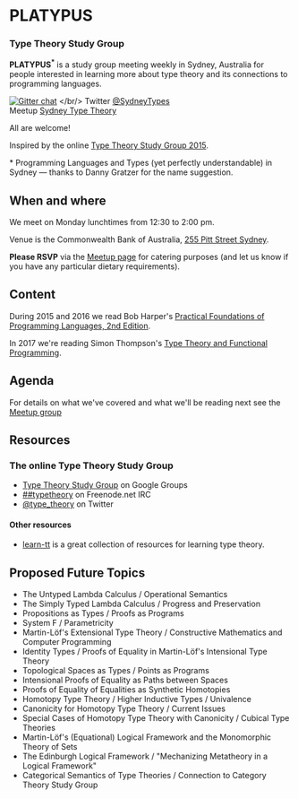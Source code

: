 # PLATYPUS

### Type Theory Study Group

**PLATYPUS<sup>*</sup>** 
is a study group meeting weekly in Sydney, Australia for people interested in learning more about type theory and its connections to programming languages.

[![Gitter chat](http://img.shields.io/badge/GITTER-join%20chat%20%E2%86%92-brightgreen.svg)](https://gitter.im/CommBank/PLATYPUS)
</br/>
Twitter [@SydneyTypes](https://twitter.com/SydneyTypes)
<br/>
Meetup [Sydney Type Theory](http://www.meetup.com/Sydney-Type-Theory/)

All are welcome!

Inspired by the online [Type Theory Study Group 2015](https://github.com/type-theory/type-theory-study-group-2015).


&#42; Programming Languages and Types (yet perfectly understandable) in Sydney &mdash; thanks to Danny Gratzer for the name suggestion.


## When and where

We meet on Monday lunchtimes from 12:30 to 2:00 pm.

Venue is the Commonwealth Bank of Australia, [255 Pitt Street Sydney](https://www.google.com.au/maps/place/255+Pitt+St,+Sydney+NSW+2000/@-33.8717056,151.2062129,17z/).

**Please RSVP** via the [Meetup page](http://www.meetup.com/Sydney-Type-Theory/) for catering purposes (and let us know if you have any particular dietary requirements).

## Content

During 2015 and 2016 we read Bob Harper's [Practical Foundations of Programming Languages, 2nd Edition](http://www.cs.cmu.edu/~rwh/plbook/2nded.pdf).

In 2017 we're reading Simon Thompson's [Type Theory and Functional Programming](https://www.cs.kent.ac.uk/people/staff/sjt/TTFP/).

## Agenda

For details on what we've covered and what we'll be reading next see the [Meetup group](https://www.meetup.com/Sydney-Type-Theory/)

## Resources

### The online Type Theory Study Group

  * [Type Theory Study Group](https://groups.google.com/forum/#!forum/type-theory-study-group) on Google Groups
  * [##typetheory](https://www.irccloud.com/#!/ircs://irc.freenode.net:6697/%23%23typetheory) on Freenode.net IRC
  * [@type_theory](https://twitter.com/type_theory) on Twitter


#### Other resources

* [learn-tt](https://github.com/type-theory/learn-tt) is a great collection of resources for learning type theory.


## Proposed Future Topics

* The Untyped Lambda Calculus / Operational Semantics
* The Simply Typed Lambda Calculus / Progress and Preservation
* Propositions as Types / Proofs as Programs
* System F / Parametricity
* Martin-Löf's Extensional Type Theory / Constructive Mathematics and Computer Programming
* Identity Types / Proofs of Equality in Martin-Löf's Intensional Type Theory
* Topological Spaces as Types / Points as Programs
* Intensional Proofs of Equality as Paths between Spaces
* Proofs of Equality of Equalities as Synthetic Homotopies
* Homotopy Type Theory / Higher Inductive Types / Univalence
* Canonicity for Homotopy Type Theory / Current Issues
* Special Cases of Homotopy Type Theory with Canonicity / Cubical Type Theories
* Martin-Löf's (Equational) Logical Framework and the Monomorphic Theory of Sets
* The Edinburgh Logical Framework / "Mechanizing Metatheory in a Logical Framework"
* Categorical Semantics of Type Theories / Connection to Category Theory Study Group

